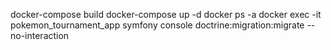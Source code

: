 docker-compose build
docker-compose up -d
docker ps -a
docker exec -it pokemon_tournament_app symfony console doctrine:migration:migrate --no-interaction